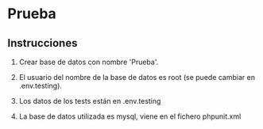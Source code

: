 # Prueba

## Instrucciones 

1. Crear base de datos con nombre 'Prueba'.

2. El usuario del nombre de la base de datos es root (se puede cambiar en .env.testing).

3. Los datos de los tests están en .env.testing

4. La base de datos utilizada es mysql, viene en el fichero phpunit.xml

